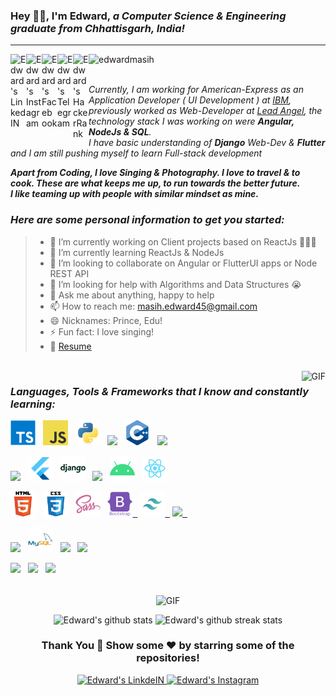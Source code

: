 
### Hey 👋🏽, I'm Edward, _a Computer Science & Engineering graduate from Chhattisgarh, India!_
<hr>
<img src="https://komarev.com/ghpvc/?username=edwardmasih&label=Views&color=blue&style=plastic" alt="edwardmasih"/>

<a href="https://www.linkedin.com/in/edwardmasih/">
  <img align="left" alt="Edward's LinkedIN" width="25px" src="https://cdn.worldvectorlogo.com/logos/linkedin-icon-2.svg" />
</a>
<a href="https://www.instagram.com/edwardmasih_/">
  <img align="left" alt="Edward's Instagram" width="25px" src="https://cdn.worldvectorlogo.com/logos/instagram-2-1.svg" />
</a>
<a href="https://www.facebook.com/edward.masih/">
  <img align="left" alt="Edward's Facebook" width="25px" src="https://cdn.worldvectorlogo.com/logos/facebook-3.svg" />
</a>
<a href="https://t.me/edwardmasih">
  <img align="left" alt="Edward's Telegram" width="25px" src="https://cdn.worldvectorlogo.com/logos/telegram-1.svg" />
</a>
<a href="https://www.hackerrank.com/edwardmasih/">
  <img align="left" alt="Edward's HackerRank" width="25px" src="https://cdn.worldvectorlogo.com/logos/hackerrank.svg" />
</a>

<br>
<br>

*Currently, I am working for American-Express as an Application Developer ( UI Development ) at [IBM](https://ibm.com), previously worked as Web-Developer at [Lead Angel](https://https://www.leadangel.com/), the technology stack I was working on were <b>Angular, NodeJs & SQL</b>.<br>I have basic understanding of <b>Django</b> Web-Dev & <b>Flutter</b> and I am still pushing myself to learn Full-stack development*

***Apart from Coding, I love Singing & Photography. I love to travel & to cook. These are what keeps me up, to run towards the better future.*** <br>
***I like teaming up with people with similar mindset as mine.***

### _Here are some personal information to get you started:_


>-  🔭  I’m currently working on Client projects based on ReactJs 👨🏽‍💻 <br>
>-  🌱  I’m currently learning ReactJs & NodeJs<br>
>-  👯  I’m looking to collaborate on Angular or FlutterUI apps or Node REST API <br>
>-  🤔  I’m looking for help with Algorithms and Data Structures 😭 <br>
>-  💬  Ask me about anything, happy to help <br>
>-  📫  How to reach me: masih.edward45@gmail.com <br>
>-  😄  Nicknames: Prince, Edu! <br>
>-  ⚡  Fun fact: I love singing! <br>
>-  📝  [Resume](https://drive.google.com/file/d/1qzmoUeYNRLfSasaYKfJSdD3Xi9SQ8uJQ/view?usp=sharing)

<br>
<img align="right" alt="GIF" src="https://media.giphy.com/media/836HiJc7pgzy8iNXCn/giphy.gif"/>

### _Languages, Tools & Frameworks that I know and constantly learning:_

<img height="40" src="https://raw.githubusercontent.com/devicons/devicon/master/icons/typescript/typescript-original.svg">	&nbsp;
<img height="40" src="https://raw.githubusercontent.com/github/explore/80688e429a7d4ef2fca1e82350fe8e3517d3494d/topics/javascript/javascript.png">	&nbsp;
<img height="40" src="https://raw.githubusercontent.com/devicons/devicon/master/icons/python/python-original.svg">	&nbsp;
<img height="40" src="https://www.vectorlogo.zone/logos/dartlang/dartlang-icon.svg">	&nbsp;
<img height="40" src="https://raw.githubusercontent.com/devicons/devicon/master/icons/cplusplus/cplusplus-original.svg">	&nbsp;
<img height="40" src="https://upload.wikimedia.org/wikipedia/en/thumb/3/30/Java_programming_language_logo.svg/300px-Java_programming_language_logo.svg.png">	&nbsp;


<img height="40" src="https://upload.wikimedia.org/wikipedia/commons/c/cf/Angular_full_color_logo.svg">	&nbsp;
<img height="40" src="https://raw.githubusercontent.com/github/explore/80688e429a7d4ef2fca1e82350fe8e3517d3494d/topics/flutter/flutter.png">	&nbsp;
<img height="40" src="https://raw.githubusercontent.com/github/explore/80688e429a7d4ef2fca1e82350fe8e3517d3494d/topics/django/django.png">	&nbsp;
<img height="40" src="https://cw-production-assetsbucket-8j84s7jns7p2.s3.amazonaws.com/media/blog-images/drf-logo2.png">	&nbsp;
<img height="40" src="https://raw.githubusercontent.com/github/explore/80688e429a7d4ef2fca1e82350fe8e3517d3494d/topics/android/android.png">	&nbsp;
<img height="40" src="https://raw.githubusercontent.com/github/explore/80688e429a7d4ef2fca1e82350fe8e3517d3494d/topics/react/react.png">	&nbsp;

<img height="40" src="https://raw.githubusercontent.com/github/explore/80688e429a7d4ef2fca1e82350fe8e3517d3494d/topics/html/html.png">	&nbsp;
<img height="40" src="https://raw.githubusercontent.com/github/explore/80688e429a7d4ef2fca1e82350fe8e3517d3494d/topics/css/css.png">	&nbsp;
<img height="40" src="https://raw.githubusercontent.com/devicons/devicon/master/icons/sass/sass-original.svg">	&nbsp;
[<img height="40" src="https://raw.githubusercontent.com/devicons/devicon/master/icons/bootstrap/bootstrap-plain-wordmark.svg">	&nbsp;](https://getbootstrap.com)
[<img height="40" src="https://raw.githubusercontent.com/github/explore/80688e429a7d4ef2fca1e82350fe8e3517d3494d/topics/tailwind/tailwind.png">	&nbsp;](https://tailwindcss.com/)
[<img height="40" src="https://avatars0.githubusercontent.com/u/67643916?s=400&v=4">	&nbsp;](https://www.gethalfmoon.com/docs/introduction/)

<img height="40" src="https://nodejs.org/static/images/logos/nodejs-new-pantone-white.svg">	&nbsp;
<img height="40" src="https://raw.githubusercontent.com/devicons/devicon/master/icons/mysql/mysql-original-wordmark.svg">	&nbsp;
<img height="40" src="https://www.vectorlogo.zone/logos/firebase/firebase-icon.svg">	&nbsp;
<img height="40" src="https://www.vectorlogo.zone/logos/git-scm/git-scm-icon.svg">	&nbsp;

<img height="40" src="https://cdn.worldvectorlogo.com/logos/visual-studio-code-1.svg">	&nbsp;
<img height="40" src="https://1.bp.blogspot.com/-LgTa-xDiknI/X4EflN56boI/AAAAAAAAPuk/24YyKnqiGkwRS9-_9suPKkfsAwO4wHYEgCLcBGAsYHQ/s0/image9.png">	&nbsp;
<img height="40" src="https://upload.wikimedia.org/wikipedia/commons/1/1d/PyCharm_Icon.svg">	&nbsp;
<br><br>

<div align="center">

<img align="center" alt="GIF" src="https://github-readme-stats.vercel.app/api/top-langs?username=edwardmasih&show_icons=true&locale=en&layout=compact&hide=kotlin"/><br>
  
![Edward's github stats](https://github-readme-stats.vercel.app/api?username=edwardmasih&show_icons=true)
![Edward's github streak stats](https://github-readme-streak-stats.herokuapp.com/?user=edwardmasih&)


### Thank You 🙏 Show some ❤️ by starring some of the repositories!

<a href="https://www.linkedin.com/in/edwardmasih/">
  <img alt="Edward's LinkdeIN" src="https://img.shields.io/badge/-edwardmasih-blue?style=flat&logo=Linkedin&logoColor=white" />
</a>

<a href="https://www.instagram.com/edwardmasih_/">
  <img alt="Edward's Instagram" src="https://img.shields.io/badge/-edwardmasih__-DD2A7B?style=flat&logo=Instagram&logoColor=white" />
</a>

</div>
